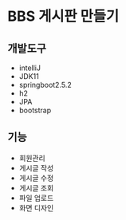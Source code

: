 # BBS 게시판 만들기
## 개발도구
- intelliJ
- JDK11
- springboot2.5.2
- h2
- JPA
- bootstrap

## 기능
- 회원관리
- 게시글 작성
- 게시글 수정
- 게시글 조회
- 파일 업로드
- 화면 디자인
